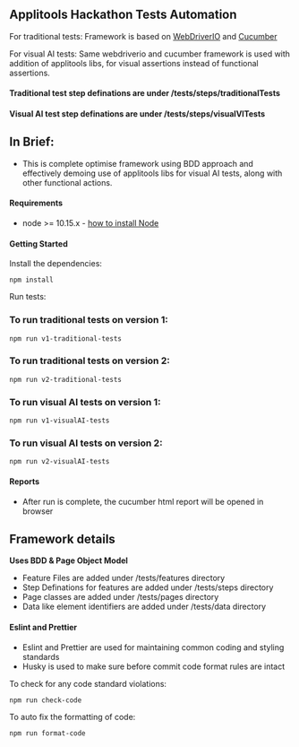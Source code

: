 ## Applitools Hackathon Tests Automation

For traditional tests:
Framework is based on [WebDriverIO](http://webdriver.io/) and [Cucumber](https://cucumber.io/)<br/>

For visual AI tests:
Same webdriverio and cucumber framework is used with addition of applitools libs, for visual assertions instead of functional assertions.

#### Traditional test step definations are under /tests/steps/traditionalTests

#### Visual AI test step definations are under /tests/steps/visualVITests

## In Brief:

-   This is complete optimise framework using BDD approach and effectively demoing use of applitools libs for visual AI tests, along with other functional actions.

#### Requirements

-   node >= 10.15.x - [how to install Node](https://nodejs.org/en/download/)

#### Getting Started

Install the dependencies:

```
npm install
```

Run tests:

### To run traditional tests on version 1:

```
npm run v1-traditional-tests
```

### To run traditional tests on version 2:

```
npm run v2-traditional-tests
```

### To run visual AI tests on version 1:

```
npm run v1-visualAI-tests
```

### To run visual AI tests on version 2:

```
npm run v2-visualAI-tests
```

#### Reports

-   After run is complete, the cucumber html report will be opened in browser

## Framework details

**Uses BDD & Page Object Model**

-   Feature Files are added under /tests/features directory
-   Step Definations for features are added under /tests/steps directory
-   Page classes are added under /tests/pages directory
-   Data like element identifiers are added under /tests/data directory

#### Eslint and Prettier

-   Eslint and Prettier are used for maintaining common coding and styling standards
-   Husky is used to make sure before commit code format rules are intact

To check for any code standard violations:

```
npm run check-code
```

To auto fix the formatting of code:

```
npm run format-code
```
